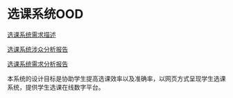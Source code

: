 # 选课系统OOD

[选课系统需求描述](https://github.com/Ashlee1994/OO/blob/master/%E4%BD%9C%E4%B8%9A2%EF%BC%9A%E9%80%89%E8%AF%BE%E7%B3%BB%E7%BB%9F%E9%9C%80%E6%B1%82%E8%AF%B4%E6%98%8E%E4%B9%A6.pdf)

[选课系统涉众分析报告](https://github.com/locusxt/oo/blob/master/hw3/%E6%B6%89%E4%BC%97%E5%88%86%E6%9E%90%E6%8A%A5%E5%91%8A.md)

[选课系统需求分析报告](https://github.com/locusxt/oo/blob/master/hw4/%E9%80%89%E8%AF%BE%E7%B3%BB%E7%BB%9F%E9%9C%80%E6%B1%82%E5%88%86%E6%9E%90%E6%8A%A5%E5%91%8A.md)

本系统的设计目标是协助学生提高选课效率以及准确率，以网页方式呈现学生选课系统，提供学生选课在线数字平台。


